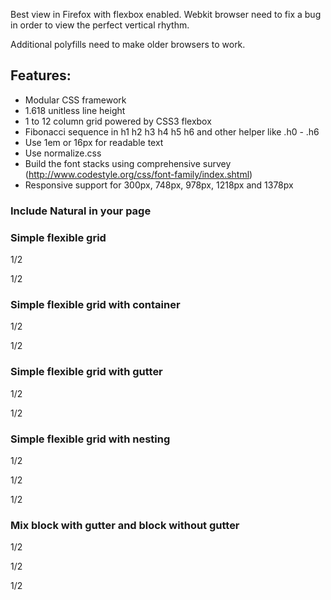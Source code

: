 Best view in Firefox with flexbox enabled. Webkit browser need to fix a bug in order to view the perfect vertical rhythm. 

Additional polyfills need to make older browsers to work.

## Features:

* Modular CSS framework
* 1.618 unitless line height
* 1 to 12 column grid powered by CSS3 flexbox
* Fibonacci sequence in h1 h2 h3 h4 h5 h6 and other helper like .h0 - .h6
* Use 1em or 16px for readable text
* Use normalize.css
* Build the font stacks using comprehensive survey (http://www.codestyle.org/css/font-family/index.shtml) 
* Responsive support for 300px, 748px, 978px, 1218px and 1378px

### Include Natural in your page

<link rel="stylesheet" href="natural.css">

### Simple flexible grid

<nav class='block'>
	<div class='unit size1of2'>
		<p class='text-centering'>1/2</p>
	</div>
	<div class='unit size1of2'>
		<p class='text-centering'>1/2</p>
	</div>
</nav>

### Simple flexible grid with container

<nav class='block'>
	<div class='container center'>
		<div class='unit size1of2'>
			<p class='text-centering'>1/2</p>
		</div>
		<div class='unit size1of2'>
			<p class='text-centering'>1/2</p>
		</div>
	</div>
</nav>

### Simple flexible grid with gutter

<nav class='block gutter'>
	<div class='container center'>
		<div class='unit size1of2'>
			<p class='text-centering'>1/2</p>
		</div>
		<div class='unit size1of2'>
			<p class='text-centering'>1/2</p>
		</div>
	</div>
</nav>

### Simple flexible grid with nesting

<nav class='block'>
	<div class='container center'>
		<div class='unit size1of2'>
			<p class='text-centering'>1/2</p>
		</div>
		<div class='unit size1of2'>
			<div class='block'>
				<div class='unit size1of2'>
					<p class='text-centering'>1/2</p>
				</div>
				<div class='unit size1of2'>
					<p class='text-centering'>1/2</p>
				</div>
			</div>
		</div>
	</div>
</nav>

### Mix block with gutter and block without gutter

<nav class='block gutter'>
	<div class='container center'>
		<div class='unit size1of2'>
			<p class='text-centering'>1/2</p>
		</div>
		<div class='unit size1of2'>
			<div class='block'>
				<div class='unit size1of2'>
					<p class='text-centering'>1/2</p>
				</div>
				<div class='unit size1of2'>
					<p class='text-centering'>1/2</p>
				</div>
			</div>
		</div>
	</div>
</nav>